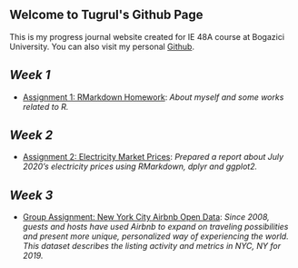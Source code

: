 ## Welcome to Tugrul's Github Page

This is my progress journal website created for IE 48A course at Bogazici University. You can also visit my personal [Github](https://github.com/tugrulozsoy).

## *Week 1*

* [Assignment 1: RMarkdown Homework](https://pjournal.github.io/boun01-tugrulozsoy/RMarkdown_Homework.html): *About myself and some works related to R.*

## *Week 2*

* [Assignment 2: Electricity Market Prices](https://pjournal.github.io/boun01-tugrulozsoy/Electricity-Market-Prices.html): *Prepared a report about July 2020’s electricity prices using RMarkdown, dplyr and ggplot2.*

## *Week 3*

* [Group Assignment: New York City Airbnb Open Data](group_assignment_airbnb): *Since 2008, guests and hosts have used Airbnb to expand on traveling possibilities and present more unique, personalized way of experiencing the world. This dataset describes the listing activity and metrics in NYC, NY for 2019.*



